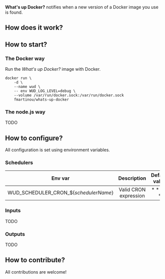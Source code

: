 **What's up Docker?** notifies when a new version of a Docker image you use is found.

## How does it work?

## How to start?
### The Docker way
Run the _What's up Docker?_ image with Docker.
```shell script
docker run \
    -d \
    --name wud \
    -- env WUD_LOG_LEVEL=debug \
    --volume /var/run/docker.sock:/var/run/docker.sock
    fmartinou/whats-up-docker
```

### The node.js way
TODO

## How to configure?
All configuration is set using environment variables.

### Schedulers
| Env var                               | Description           | Default value  |
| ------------------------------------- |:---------------------:|:--------------:| 
| WUD_SCHEDULER_CRON_${_schedulerName_} | Valid CRON expression | * * * * *      |

### Inputs
TODO

### Outputs
TODO

## How to contribute?
All contributions are welcome!
